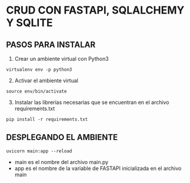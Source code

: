 # CRUD CON FASTAPI, SQLALCHEMY Y SQLITE

## PASOS PARA INSTALAR
1. Crear un ambiente virtual con Python3
```
virtualenv env -p python3

```
2. Activar el ambiente virtual
```
source env/bin/activate

```
3. Instalar las librerías necesarias que se encuentran en el archivo requirements.txt
```
pip install -r requirements.txt

```

## DESPLEGANDO EL AMBIENTE
```
uvicorn main:app --reload

```
* main es el nombre del archivo main.py
* app es el nombre de la variable de FASTAPI inicializada en el archivo main

